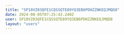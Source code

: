 ```yaml
---
title: "SP10VZ03QFE1CQSSQTE89YQ3EB6PDHZZNKEQJMQD8"
date: 2024-08-05T07:25:43.240Z
user: SP10VZ03QFE1CQSSQTE89YQ3EB6PDHZZNKEQJMQD8
layout: "users"
---
```

    